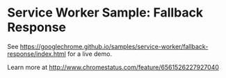 Service Worker Sample: Fallback Response
===
See https://googlechrome.github.io/samples/service-worker/fallback-response/index.html for a live demo.

Learn more at http://www.chromestatus.com/feature/6561526227927040
